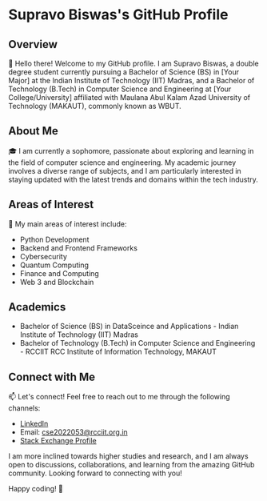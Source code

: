 # Supravo Biswas's GitHub Profile

## Overview

👋 Hello there! Welcome to my GitHub profile. I am Supravo Biswas, a double degree student currently pursuing a Bachelor of Science (BS) in [Your Major] at the Indian Institute of Technology (IIT) Madras, and a Bachelor of Technology (B.Tech) in Computer Science and Engineering at [Your College/University] affiliated with Maulana Abul Kalam Azad University of Technology (MAKAUT), commonly known as WBUT.

## About Me

🎓 I am currently a sophomore, passionate about exploring and learning in the field of computer science and engineering. My academic journey involves a diverse range of subjects, and I am particularly interested in staying updated with the latest trends and domains within the tech industry.

## Areas of Interest

🚀 My main areas of interest include:

- Python Development
- Backend and Frontend Frameworks
- Cybersecurity
- Quantum Computing
- Finance and Computing
- Web 3 and Blockchain

## Academics

- Bachelor of Science (BS) in DataSceince and Applications - Indian Institute of Technology (IIT) Madras
- Bachelor of Technology (B.Tech) in Computer Science and Engineering - RCCIIT RCC Institute of Information Technology, MAKAUT

## Connect with Me

📫 Let's connect! Feel free to reach out to me through the following channels:

- [LinkedIn](https://www.linkedin.com/in/supravo-biswas/)
- Email: cse2022053@rcciit.org.in
- [Stack Exchange Profile](https://stackexchange.com/users/your-stack-exchange-id)

I am more inclined towards higher studies and research, and I am always open to discussions, collaborations, and learning from the amazing GitHub community. Looking forward to connecting with you!

Happy coding! 🚀

